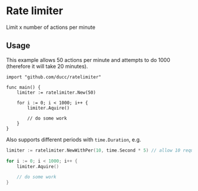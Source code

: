 # Rate limiter
Limit x number of actions per minute

## Usage
This example allows 50 actions per minute and attempts to do 1000 (therefore it will take 20 minutes).
```
import "github.com/ducc/ratelimiter"

func main() {
    limiter := ratelimiter.New(50)

    for i := 0; i < 1000; i++ {
        limiter.Aquire()

        // do some work
    }
}
```

Also supports different periods with `time.Duration`, e.g.
```go
limiter := ratelimiter.NewWithPer(10, time.Second * 5) // allow 10 requests in 5 seconds

for i := 0; i < 1000; i++ {
    limiter.Aquire()

    // do some work
}
```
